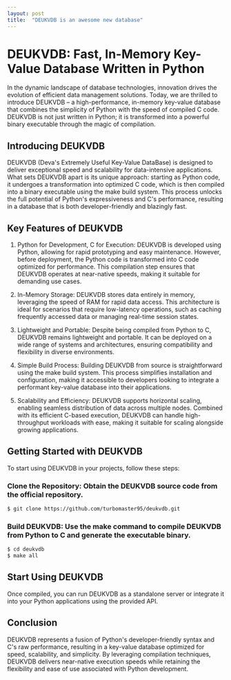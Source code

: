 ```yaml
---
layout: post
title:  "DEUKVDB is an awesome new database"
---
```


# DEUKVDB: Fast, In-Memory Key-Value Database Written in Python

In the dynamic landscape of database technologies, innovation drives the evolution of efficient data management solutions. Today, we are thrilled to introduce DEUKVDB – a high-performance, in-memory key-value database that combines the simplicity of Python with the speed of compiled C code. DEUKVDB is not just written in Python; it is transformed into a powerful binary executable through the magic of compilation.

## Introducing DEUKVDB
DEUKVDB (Deva's Extremely Useful Key-Value DataBase) is designed to deliver exceptional speed and scalability for data-intensive applications. What sets DEUKVDB apart is its unique approach: starting as Python code, it undergoes a transformation into optimized C code, which is then compiled into a binary executable using the make build system. This process unlocks the full potential of Python's expressiveness and C's performance, resulting in a database that is both developer-friendly and blazingly fast.

## Key Features of DEUKVDB
1. Python for Development, C for Execution: DEUKVDB is developed using Python, allowing for rapid prototyping and easy maintenance. However, before deployment, the Python code is transformed into C code optimized for performance. This compilation step ensures that DEUKVDB operates at near-native speeds, making it suitable for demanding use cases.

2. In-Memory Storage: DEUKVDB stores data entirely in memory, leveraging the speed of RAM for rapid data access. This architecture is ideal for scenarios that require low-latency operations, such as caching frequently accessed data or managing real-time session states.

3. Lightweight and Portable: Despite being compiled from Python to C, DEUKVDB remains lightweight and portable. It can be deployed on a wide range of systems and architectures, ensuring compatibility and flexibility in diverse environments.

4. Simple Build Process: Building DEUKVDB from source is straightforward using the make build system. This process simplifies installation and configuration, making it accessible to developers looking to integrate a performant key-value database into their applications.

5. Scalability and Efficiency: DEUKVDB supports horizontal scaling, enabling seamless distribution of data across multiple nodes. Combined with its efficient C-based execution, DEUKVDB can handle high-throughput workloads with ease, making it suitable for scaling alongside growing applications.

## Getting Started with DEUKVDB
To start using DEUKVDB in your projects, follow these steps:

### Clone the Repository: Obtain the DEUKVDB source code from the official repository.

```bash
$ git clone https://github.com/turbomaster95/deukvdb.git
```
### Build DEUKVDB: Use the make command to compile DEUKVDB from Python to C and generate the executable binary.

```bash
$ cd deukvdb
$ make all
```
## Start Using DEUKVDB
Once compiled, you can run DEUKVDB as a standalone server or integrate it into your Python applications using the provided API.

## Conclusion

DEUKVDB represents a fusion of Python's developer-friendly syntax and C's raw performance, resulting in a key-value database optimized for speed, scalability, and simplicity. By leveraging compilation techniques, DEUKVDB delivers near-native execution speeds while retaining the flexibility and ease of use associated with Python development.
